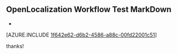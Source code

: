 ## OpenLocalization Workflow Test MarkDown
* 

[AZURE.INCLUDE [1f642e62-d6b2-4586-a88c-00fd22001c51](calleeMd1.md)]

 
thanks!